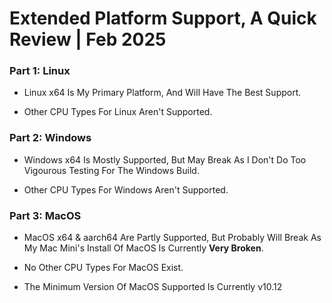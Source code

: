 # Extended Platform Support, A Quick Review | Feb 2025

### Part 1: Linux

- Linux x64 Is My Primary Platform, And Will Have The Best Support.

- Other CPU Types For Linux Aren't Supported.

### Part 2: Windows

- Windows x64 Is Mostly Supported, But May Break As I Don't Do Too Vigourous Testing For The Windows Build.

- Other CPU Types For Windows Aren't Supported.

### Part 3: MacOS

- MacOS x64 & aarch64 Are Partly Supported, But Probably Will Break As My Mac Mini's Install Of MacOS Is Currently **Very Broken**.

- No Other CPU Types For MacOS Exist.

- The Minimum Version Of MacOS Supported Is Currently v10.12
